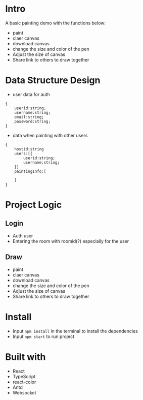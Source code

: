 
# Intro
A basic painting demo with the functions below:
- paint
- claer canvas
- download canvas
- change the size and color of the pen 
- Adjust the size of canvas
- Share link to others to draw together

# Data Structure Design
- user data for auth
```
{
    userid:string;
    username:string;
    email:string;
    password:string;
}
```
- data when painting with other users
```
{
    hostid:string
    users:[{
        userid:string;
        username:string;
    }]
    paintingInfo:[
        
    ]
}
```

# Project Logic
## Login
- Auth user
- Entering the room with roomid(?) especially for the user
## Draw
- paint
- claer canvas
- download canvas
- change the size and color of the pen 
- Adjust the size of canvas
- Share link to others to draw together 


# Install
- Input `npm install` in the terminal to install the dependencies
- Input `npm start` to run project

# Built with
- React
- TypeScript
- react-color
- Antd
- Websocket
